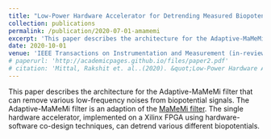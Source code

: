 ```yaml
---
title: "Low-Power Hardware Accelerator for Detrending Measured Biopotential Data"
collection: publications
permalink: /publication/2020-07-01-amamemi
excerpt: 'This paper describes the architecture for the Adaptive-MaMeMi filter that can remove various low-frequency noises from biopotential signals. The Adaptive-MaMeMi filter is an adaption of the <a href="https://www.sciencedirect.com/science/article/pii/S1746809415001032">MaMeMi filter</a>. The single hardware accelerator, implemented on a Xilinx FPGA using hardware-software co-design techniques, can detrend various different biopotentials.'
date: 2020-10-01
venue: 'IEEE Transactions on Instrumentation and Measurement (in-review)'
# paperurl: 'http://academicpages.github.io/files/paper2.pdf'
# citation: 'Mittal, Rakshit et. al..(2020). &quot;Low-Power Hardware Accelerator for Detrending Measured Biopotential Data.&quot; <i>IEEE Transactions on Instrumentation and Measurement</i>.'
---
```

This paper describes the architecture for the Adaptive-MaMeMi filter that can remove various low-frequency noises from biopotential signals. The Adaptive-MaMeMi filter is an adaption of the <a href="https://www.sciencedirect.com/science/article/pii/S1746809415001032">MaMeMi filter</a>. The single hardware accelerator, implemented on a Xilinx FPGA using hardware-software co-design techniques, can detrend various different biopotentials.



